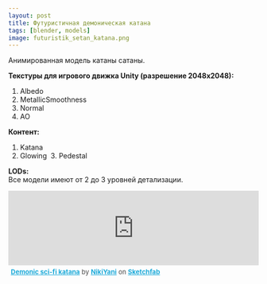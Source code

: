 ```yaml
---
layout: post 
title: Футуристичная демоническая катана
tags: [blender, models]
image: futuristik_setan_katana.png
---
```

Анимированная модель катаны сатаны.

<!--more-->

**Текстуры для игрового движка Unity (разрешение 2048x2048):**
1. Albedo  
2. MetallicSmoothness
3. Normal   
4. AO 

**Контент:**
1. Katana 
2. Glowing
 3. Pedestal

**LODs:** <br/>
Все модели имеют от 2 до 3 уровней детализации.

<div class="sketchfab-embed-wrapper"><iframe width="100%" height="auto" src="https://sketchfab.com/models/0381bc18ef0f45469e96dcf451733e23/embed" frameborder="0" allow="autoplay; fullscreen; vr" mozallowfullscreen="true" webkitallowfullscreen="true"></iframe>

<p style="font-size: 13px; font-weight: normal; margin: 5px; color: #4A4A4A;">
    <a href="https://sketchfab.com/models/0381bc18ef0f45469e96dcf451733e23?utm_medium=embed&utm_source=website&utm_campaign=share-popup" target="_blank" style="font-weight: bold; color: #1CAAD9;">Demonic sci-fi katana</a>
    by <a href="https://sketchfab.com/NikiYani?utm_medium=embed&utm_source=website&utm_campaign=share-popup" target="_blank" style="font-weight: bold; color: #1CAAD9;">NikiYani</a>
    on <a href="https://sketchfab.com?utm_medium=embed&utm_source=website&utm_campaign=share-popup" target="_blank" style="font-weight: bold; color: #1CAAD9;">Sketchfab</a>
</p>
</div>